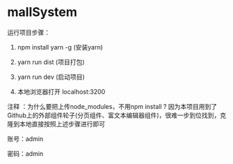 # mallSystem
运行项目步骤：

1. npm install yarn -g  (安装yarn)

2. yarn run dist (项目打包)

3. yarn run dev  (启动项目)

4. 本地浏览器打开 localhost:3200

注释 ：为什么要把上传node_modules，不用npm install ?
因为本项目用到了Github上的外部组件轮子(分页组件、富文本编辑器组件)，很难一步到位找到，克隆到本地直接按照上述步骤进行即可

账号：admin

密码：admin

